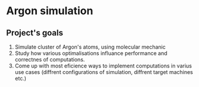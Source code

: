 # Argon simulation
## Project's goals

1. Simulate cluster of Argon's atoms, using molecular mechanic
2. Study how various optimalisations influance performance and correctnes of computations.
3. Come up with most eficience ways to implement computations in varius use cases (diffrent configurations of simulation, diffrent target machines etc.)
